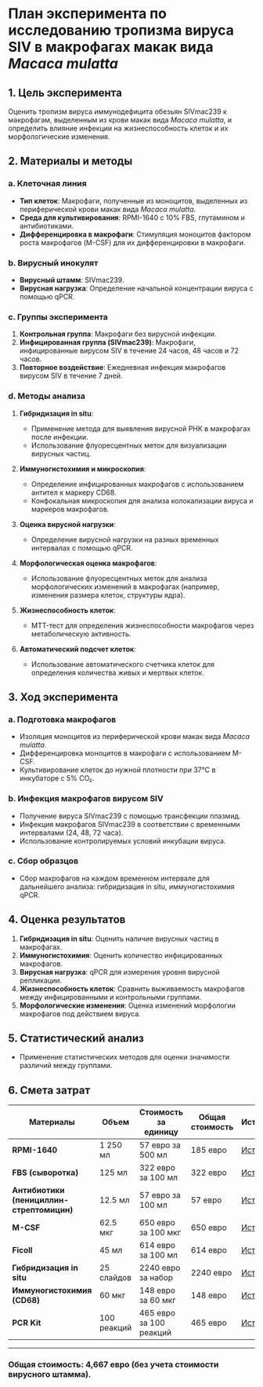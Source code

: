 # План эксперимента по исследованию тропизма вируса SIV в макрофагах макак вида *Macaca mulatta*

## 1. Цель эксперимента
Оценить тропизм вируса иммунодефицита обезьян SIVmac239 к макрофагам, выделенным из крови макак вида *Macaca mulatta*, и определить влияние инфекции на жизнеспособность клеток и их морфологические изменения.

## 2. Материалы и методы

### a. Клеточная линия
- **Тип клеток**: Макрофаги, полученные из моноцитов, выделенных из периферической крови макак вида *Macaca mulatta*.
- **Среда для культивирования**: RPMI-1640 с 10% FBS, глутамином и антибиотиками.
- **Дифференцировка в макрофаги**: Стимуляция моноцитов фактором роста макрофагов (M-CSF) для их дифференцировки в макрофаги.

### b. Вирусный инокулят
- **Вирусный штамм**: SIVmac239.
- **Вирусная нагрузка**: Определение начальной концентрации вируса с помощью qPCR.

### c. Группы эксперимента
1. **Контрольная группа**: Макрофаги без вирусной инфекции.
2. **Инфицированная группа (SIVmac239)**: Макрофаги, инфицированные вирусом SIV в течение 24 часов, 48 часов и 72 часов.
3. **Повторное воздействие**: Ежедневная инфекция макрофагов вирусом SIV в течение 7 дней.

### d. Методы анализа

1. **Гибридизация in situ**:
   - Применение метода для выявления вирусной РНК в макрофагах после инфекции.
   - Использование флуоресцентных меток для визуализации вирусных частиц.

2. **Иммуногистохимия и микроскопия**:
   - Определение инфицированных макрофагов с использованием антител к маркеру CD68.
   - Конфокальная микроскопия для анализа колокализации вируса и маркеров макрофагов.

3. **Оценка вирусной нагрузки**:
   - Определение вирусной нагрузки на разных временных интервалах с помощью qPCR.

4. **Морфологическая оценка макрофагов**:
   - Использование флуоресцентных меток для анализа морфологических изменений в макрофагах (например, изменения размера клеток, структуры ядра).

5. **Жизнеспособность клеток**:
   - MTT-тест для определения жизнеспособности макрофагов через метаболическую активность.

6. **Автоматический подсчет клеток**:
   - Использование автоматического счетчика клеток для определения количества живых и мертвых клеток.

## 3. Ход эксперимента

### a. Подготовка макрофагов
- Изоляция моноцитов из периферической крови макак вида *Macaca mulatta*.
- Дифференцировка моноцитов в макрофаги с использованием M-CSF.
- Культивирование клеток до нужной плотности при 37°C в инкубаторе с 5% CO₂.

### b. Инфекция макрофагов вирусом SIV
- Получение вируса SIVmac239 с помощью трансфекции плазмид.  
- Инфекция макрофагов SIVmac239 в соответствии с временными интервалами (24, 48, 72 часа).
- Использование контролируемых условий инкубации вируса.

### c. Сбор образцов
- Сбор макрофагов на каждом временном интервале для дальнейшего анализа: гибридизация in situ, иммуногистохимия qPCR.

## 4. Оценка результатов

1. **Гибридизация in situ**: Оценить наличие вирусных частиц в макрофагах.
2. **Иммуногистохимия**: Оценить количество инфицированных макрофагов.
3. **Вирусная нагрузка**: qPCR для измерения уровня вирусной репликации.
4. **Жизнеспособность клеток**: Сравнить выживаемость макрофагов между инфицированными и контрольными группами.
5. **Морфологические изменения**: Оценка изменений морфологии макрофагов под действием вируса.

## 5. Статистический анализ
- Применение статистических методов для оценки значимости различий между группами.

## 6. Смета затрат

| Материалы                         | Объем          | Стоимость за единицу | Общая стоимость | Источник |
|------------------------------------|----------------|----------------------|-----------------|----------|
| **RPMI-1640**                      | 1 250 мл       | 57 евро за 500 мл     | 185 евро     | [Источник](https://www.atcc.org/products/30-2001) |
| **FBS (сыворотка)**                | 125 мл         | 322 евро за 100 мл    | 322 евро        | [Источник](https://www.atcc.org/products/30-2600) |
| **Антибиотики (пенициллин-стрептомицин)** | 12.5 мл   | 57 евро за 100 мл     | 57 евро         | [Источник](https://www.atcc.org/search#q=penicillin-streptomycin&sort=relevancy&numberOfResults=24) |
| **M-CSF**                          | 62.5 мкг       | 650 евро за 100 мкг   | 650 евро        | [Источник](https://www.rndsystems.com/products/recombinant-human-m-csf-cho-expressed-protein_216-mcc) |
| **Ficoll**                         | 45 мл          | 614 евро за 100 мл    | 614 евро        | [Источник](https://www.sigmaaldrich.com/DE/de/product/sigma/f2637) |
| **Гибридизация in situ**           | 25 слайдов     | 2240 евро за набор    | 2240 евро       | [Источник](https://www.fishersci.com/shop/products/viewrna-cell-plus-assay-kit/881900099#?keyword=) |
| **Иммуногистохимия (CD68)**        | 60 мкг         | 148 евро за 60 мкг    | 148 евро        | [Источник](https://www.elabscience.com/p/cd68-monoclonal-antibody--e-ab-22013) |
| **PCR Kit**                        | 100 реакций    | 465 евро за 100 реакций | 465 евро       | [Источник](https://www.thermofisher.com/order/catalog/product/11732020) |

---

### Общая стоимость: **4,667 евро** (без учета стоимости вирусного штамма).
